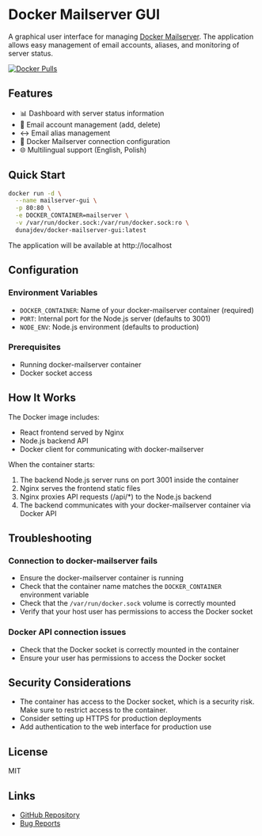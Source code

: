 # Docker Mailserver GUI

A graphical user interface for managing [Docker Mailserver](https://github.com/docker-mailserver/docker-mailserver). The application allows easy management of email accounts, aliases, and monitoring of server status.

[![Docker Pulls](https://img.shields.io/docker/pulls/dunajdev/docker-mailserver-gui)](https://hub.docker.com/r/dunajdev/docker-mailserver-gui)

## Features

- 📊 Dashboard with server status information
- 👤 Email account management (add, delete)
- ↔️ Email alias management
- 🔧 Docker Mailserver connection configuration
- 🌐 Multilingual support (English, Polish)

## Quick Start

```bash
docker run -d \
  --name mailserver-gui \
  -p 80:80 \
  -e DOCKER_CONTAINER=mailserver \
  -v /var/run/docker.sock:/var/run/docker.sock:ro \
  dunajdev/docker-mailserver-gui:latest
```

The application will be available at http://localhost

## Configuration

### Environment Variables

- `DOCKER_CONTAINER`: Name of your docker-mailserver container (required)
- `PORT`: Internal port for the Node.js server (defaults to 3001)
- `NODE_ENV`: Node.js environment (defaults to production)

### Prerequisites

- Running docker-mailserver container
- Docker socket access

## How It Works

The Docker image includes:
- React frontend served by Nginx
- Node.js backend API
- Docker client for communicating with docker-mailserver

When the container starts:
1. The backend Node.js server runs on port 3001 inside the container
2. Nginx serves the frontend static files
3. Nginx proxies API requests (/api/*) to the Node.js backend
4. The backend communicates with your docker-mailserver container via Docker API

## Troubleshooting

### Connection to docker-mailserver fails

- Ensure the docker-mailserver container is running
- Check that the container name matches the `DOCKER_CONTAINER` environment variable
- Check that the `/var/run/docker.sock` volume is correctly mounted
- Verify that your host user has permissions to access the Docker socket

### Docker API connection issues

- Check that the Docker socket is correctly mounted in the container
- Ensure your user has permissions to access the Docker socket

## Security Considerations

- The container has access to the Docker socket, which is a security risk. Make sure to restrict access to the container.
- Consider setting up HTTPS for production deployments
- Add authentication to the web interface for production use

## License

MIT

## Links

- [GitHub Repository](https://github.com/dunaj-dev/docker-mailserver-GUI)
- [Bug Reports](https://github.com/dunajdev/docker-mailserver-GUI/issues)